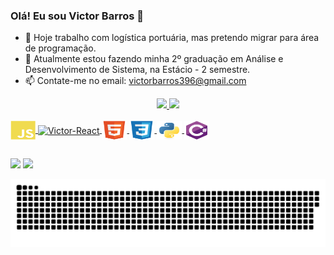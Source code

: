 ### Olá! Eu sou Victor Barros 👋

- 🔭 Hoje trabalho com logística portuária, mas pretendo migrar para área de programação.
- 🌱 Atualmente estou fazendo minha 2º graduação em Análise e Desenvolvimento de Sistema, na Estácio - 2 semestre.
- 📫 Contate-me no email: victorbarros396@gmail.com

<div align="center">
  <a href="https://github.com/Victor-Barross">
  <img height="160em" src="https://github-readme-stats.vercel.app/api?username=Victor-Barross&show_icons=true&theme=highcontrast&include_all_commits=true&count_private=true"/>
  <img height="160em" src="https://github-readme-stats.vercel.app/api/top-langs/?username=Victor-Barross&layout=compact&langs_count=7&theme=highcontrast"/>
</div>
  
  <div style="display: inline_block"><br>
  <img align="center" alt="Victor-Js" height="30" width="40" src="https://raw.githubusercontent.com/devicons/devicon/master/icons/javascript/javascript-plain.svg">
  <img align="center" alt="Victor-React" height="30" width="40" src="https://cdn.jsdelivr.net/gh/devicons/devicon/icons/dot-net/dot-net-original.svg">
  <img align="center" alt="Victor-HTML" height="30" width="40" src="https://raw.githubusercontent.com/devicons/devicon/master/icons/html5/html5-original.svg">
  <img align="center" alt="Victor-CSS" height="30" width="40" src="https://raw.githubusercontent.com/devicons/devicon/master/icons/css3/css3-original.svg">
  <img align="center" alt="Victor-Python" height="30" width="40" src="https://raw.githubusercontent.com/devicons/devicon/master/icons/python/python-original.svg">
  <img align="center" alt="Victor-Csharp" height="30" width="40" src="https://raw.githubusercontent.com/devicons/devicon/master/icons/csharp/csharp-original.svg">
</div>
  
  ##
  
<div>
  <a href="br.linkedin.com/in/victor-barros-608397217" target="_blank"><img src="https://img.shields.io/badge/LinkedIn-0077B5?style=for-the-badge&logo=linkedin&logoColor=white" target="_blank"></a>
  <a href = "mailto:victorbarros396@gmail.com"><img src="https://img.shields.io/badge/-Gmail-%23333?style=for-the-badge&logo=gmail&logoColor=white" target="_blank"></a>
  
  ![Snake animation](https://github.com/Victor-Barross/Victor-Barross/blob/output/github-contribution-grid-snake.svg)
  
  
</div>

